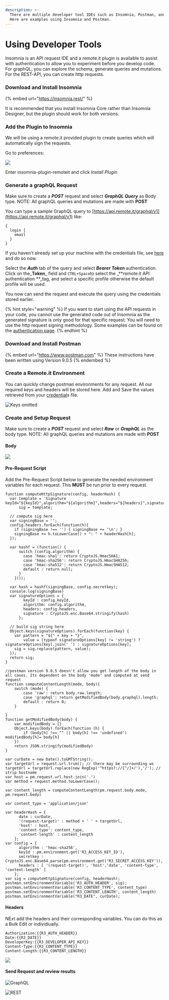 ```yaml
---
description: >-
  There are multiple developer tool IDEs such as Insomnia, Postman, and Altair.
  Here are examples using Insomnia and Postman.
---
```


# Using Developer Tools

Insomnia is an API request IDE and a remote.it plugin is available to assist with authentication to allow you to experiment before you develop code.\
For graphQL, you can explore the schema, generate queries and mutations.\
For the REST-API, you can create http requests.

### Download and Install Insomnia

{% embed url="https://insomnia.rest/" %}

It is recommended that you install Insomnia Core rather than Insomnia Designer, but the plugin should work for both versions.

### Add the Plugin to Insomnia

We will be using a remote.it provided plugin to create queries which will automatically sign the requests.

Go to preferences:

![](../.gitbook/assets/1e236728-af1d-44ae-bfa2-a9bcaf851267.png)

Enter insomnia-plugin-remoteit and click _Install Plugin_

### Generate a graphQL Request

Make sure to create a _**POST**_ request and select _**GraphQL Query**_ as Body type. NOTE: All graphQL queries and mutations are made with **POST**

You can type a sample GraphQL query to [https://api.remote.it/graphql/v1](https://api.remote.it/graphql/v1) like:

```
{
  login {
    email
  }
}
```

If you haven't already set up your machine with the credentials file, see [here](authentication.md) and do so now.

Select the _**Auth**_ tab of the query and select _**Bearer Token**_ authentication. Click on the_**Token**_ field and `CTRL+Space`to select the _**remote.it API authentication **_tag, and select a specific profile otherwise the default profile will be used. 

You now can send the request and execute the query using the credentials stored earlier.

{% hint style="warning" %}
If you want to start using the API requests in your code, you cannot use the generated code out of Insomnia as the generated signature is only good for that specific request. You will need to use the http request signing methodology. Some examples can be found on the [authentication page](authentication.md#examples).
{% endhint %}

### Download and Install Postman

{% embed url="https://www.postman.com" %}
These instructions have been written using Version 9.0.5
{% endembed %}

### Create a Remote.it Environment

You can quickly change postman environments for any request. All our required keys and headers will be stored here. Add and Save the values retrieved from your [credential](authentication.md#create-a-remote.it-credentials-file)s file. 

![Keys omitted](<../.gitbook/assets/Screen Shot 2021-10-15 at 5.03.07 PM.png>)

### Create and Setup Request

Make sure to create a _**POST**_ request and select _**Raw**_ or _**GraphQL**_ as the body type. NOTE: All graphQL queries and mutations are made with **POST**

#### **Body**

![](<../.gitbook/assets/Screen Shot 2021-10-18 at 10.54.29 AM.png>)

#### Pre-Request Script

Add the Pre-Request Script below to generate the needed environment variables for each request. This **MUST** be run prior to every request. 

```
function computeHttpSignature(config, headerHash) {
  var template = 'Signature keyId="${keyId}",algorithm="${algorithm}",headers="${headers}",signature="${signature}"',
      sig = template;

  // compute sig here
  var signingBase = '';
  config.headers.forEach(function(h){
    if (signingBase !== '') { signingBase += '\n'; }
    signingBase += h.toLowerCase() + ": " + headerHash[h];
  });

  var hashf = (function() {
      switch (config.algorithm) {
        case 'hmac-sha1': return CryptoJS.HmacSHA1;
        case 'hmac-sha256': return CryptoJS.HmacSHA256;
        case 'hmac-sha512': return CryptoJS.HmacSHA512;
        default : return null;
      }
    }());

  var hash = hashf(signingBase, config.secretkey);
  console.log(signingBase)
  var signatureOptions = {
        keyId : config.keyId,
        algorithm: config.algorithm,
        headers: config.headers,
        signature : CryptoJS.enc.Base64.stringify(hash)
      };

  // build sig string here
  Object.keys(signatureOptions).forEach(function(key) {
    var pattern = "${" + key + "}",
        value = (typeof signatureOptions[key] != 'string') ? signatureOptions[key].join(' ') : signatureOptions[key];
    sig = sig.replace(pattern, value);
  });
  return sig;
}

//postman version 9.0.5 doesn't allow you get length of the body in all cases. Its dependent on the body 'mode' and computed at send request
function computeContentLength(mode, body){
    switch (mode) {
        case 'raw': return body.raw.length;
        case 'graphql': return getModifiedBody(body.graphql).length;
        default : return 0;
    }  
    
}
function getModifiedBody(body) {
    var modifiedBody = {}
    Object.keys(body).forEach(function (h) {
        if (body[h] !== "" || body[h] !== 'undefined') modifiedBody[h]= body[h]
    })
    return JSON.stringify(modifiedBody)
}

var curDate = new Date().toGMTString();
var targetUrl = request.url.trim(); // there may be surrounding ws
targetUrl = targetUrl.replace(new RegExp('^https?://[^/]+/'),'/'); // strip hostname
var host = pm.request.url.host.join('.')
var method = request.method.toLowerCase();

var content_length = computeContentLength(pm.request.body.mode, pm.request.body)

var content_type = 'application/json'

var headerHash = {
      date : curDate,
      '(request-target)' : method + ' ' + targetUrl,
      'host' : host,
      'content-type': content_type,
      'content-length' : content_length
    };
var config = {
      algorithm : 'hmac-sha256',
      keyId : pm.environment.get('R3_ACCESS_KEY_ID'),
      secretkey : CryptoJS.enc.Base64.parse(pm.environment.get('R3_SECRET_ACCESS_KEY')),
      headers : [ '(request-target)', 'host','date', 'content-type', 'content-length' ]
    };
var sig = computeHttpSignature(config, headerHash);
postman.setEnvironmentVariable('R3_AUTH_HEADER', sig);
postman.setEnvironmentVariable('R3_CONTENT_TYPE', content_type)
postman.setEnvironmentVariable('R3_CONTENT_LENGTH', content_length)
postman.setEnvironmentVariable("R3_DATE", curDate);
```

#### Headers

NExt add the headers and their corresponding variables. You can do this as a Bulk Edit or individiually. 

```
Authorization:{{R3_AUTH_HEADER}}
Date:{{R3_DATE}}
DeveloperKey:{{R3_DEVELOPER_API_KEY}}
Content-Type:{{R3_CONTENT_TYPE}}
Content-Length:{{R3_CONTENT_LENGTH}}
```

![](<../.gitbook/assets/Screen Shot 2021-10-18 at 10.45.43 AM.png>)

#### Send Request and review results

![GraphQL](<../.gitbook/assets/Screen Shot 2021-10-18 at 10.58.45 AM.png>)

![REST](<../.gitbook/assets/Screen Shot 2021-10-18 at 11.03.31 AM.png>)

